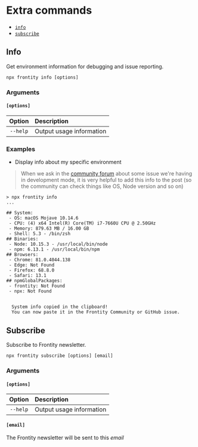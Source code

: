 # Extra commands

* [`info`](extra-commands.md#info)
* [`subscribe`](extra-commands.md#info)

## Info

Get environment information for debugging and issue reporting.

```text
npx frontity info [options]
```

### Arguments

#### **`[options]`**

| Option | Description |
| :---: | :--- |
| `--help` | Output usage information |

### Examples

* Display info about my specific environment

> When we ask in the [community forum](https://community.frontity.org/) about some issue we're having in development mode, it is very helpful to add this info to the post \(so the community can check things like OS, Node version and so on\)

```text
> npx frontity info
...

## System:
 - OS: macOS Mojave 10.14.6
 - CPU: (4) x64 Intel(R) Core(TM) i7-7660U CPU @ 2.50GHz
 - Memory: 879.63 MB / 16.00 GB
 - Shell: 5.3 - /bin/zsh
## Binaries:
 - Node: 10.15.3 - /usr/local/bin/node
 - npm: 6.13.1 - /usr/local/bin/npm
## Browsers:
 - Chrome: 81.0.4044.138
 - Edge: Not Found
 - Firefox: 68.8.0
 - Safari: 13.1
## npmGlobalPackages:
 - frontity: Not Found
 - npx: Not Found


  System info copied in the clipboard!
  You can now paste it in the Frontity Community or GitHub issue.
```

## Subscribe

Subscribe to Frontity newsletter.

```text
npx frontity subscribe [options] [email]
```

### Arguments

#### **`[options]`**

| Option | Description |
| :---: | :--- |
| `--help` | Output usage information |

#### **`[email]`**

The Frontity newsletter will be sent to this _email_

